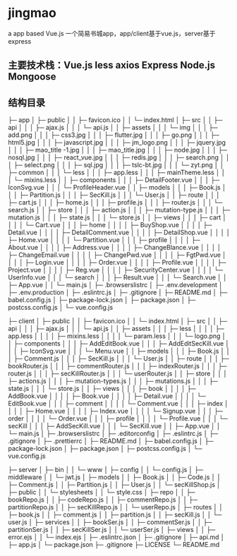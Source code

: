 # jingmao
a app based Vue.js
一个简易书城app，app/client基于vue.js，server基于express

## 主要技术栈：Vue.js less axios Express Node.js Mongoose

## 结构目录
├─ app
│  ├─ public
│  │  ├─ favicon.ico
│  │  └─ index.html
│  ├─ src
│  │  ├─ api
│  │  │  ├─ ajax.js
│  │  │  └─ api.js
│  │  ├─ assets
│  │  │  └─ img
│  │  │     ├─ add.png
│  │  │     ├─ css3.jpg
│  │  │     ├─ flutter.jpg
│  │  │     ├─ go.png
│  │  │     ├─ html5.jpg
│  │  │     ├─ javascript.jpg
│  │  │     ├─ jm_logo.png
│  │  │     ├─ jquery.jpg
│  │  │     ├─ mao_title -1.jpg
│  │  │     ├─ mao_title.jpg
│  │  │     ├─ node.jpg
│  │  │     ├─ nosql.jpg
│  │  │     ├─ react_vue.jpg
│  │  │     ├─ redis.jpg
│  │  │     ├─ search.png
│  │  │     ├─ select.png
│  │  │     ├─ sql.jpg
│  │  │     ├─ tslc-bt.jpg
│  │  │     └─ zyt.png
│  │  ├─ common
│  │  │  └─ less
│  │  │     ├─ app.less
│  │  │     ├─ mainTheme.less
│  │  │     └─ mixins.less
│  │  ├─ components
│  │  │  ├─ DetailFooter.vue
│  │  │  ├─ IconSvg.vue
│  │  │  └─ ProfileHeader.vue
│  │  ├─ models
│  │  │  ├─ Book.js
│  │  │  ├─ Partition.js
│  │  │  ├─ SecKill.js
│  │  │  └─ User.js
│  │  ├─ route
│  │  │  ├─ cart.js
│  │  │  ├─ home.js
│  │  │  ├─ profile.js
│  │  │  ├─ router.js
│  │  │  └─ search.js
│  │  ├─ store
│  │  │  ├─ action.js
│  │  │  ├─ mutation-type.js
│  │  │  ├─ mutation.js
│  │  │  ├─ state.js
│  │  │  └─ store.js
│  │  ├─ views
│  │  │  ├─ cart
│  │  │  │  └─ Cart.vue
│  │  │  ├─ home
│  │  │  │  ├─ BuyShop.vue
│  │  │  │  ├─ Detail.vue
│  │  │  │  ├─ DetailComment.vue
│  │  │  │  ├─ DetailShop.vue
│  │  │  │  ├─ Home.vue
│  │  │  │  └─ Partition.vue
│  │  │  ├─ profile
│  │  │  │  ├─ About.vue
│  │  │  │  ├─ Address.vue
│  │  │  │  ├─ ChangeBlance.vue
│  │  │  │  ├─ ChangeEmail.vue
│  │  │  │  ├─ ChangePwd.vue
│  │  │  │  ├─ FgtPwd.vue
│  │  │  │  ├─ Login.vue
│  │  │  │  ├─ Order.vue
│  │  │  │  ├─ Profile.vue
│  │  │  │  ├─ Project.vue
│  │  │  │  ├─ Reg.vue
│  │  │  │  ├─ SecurityCenter.vue
│  │  │  │  └─ UserInfo.vue
│  │  │  └─ search
│  │  │     ├─ Result.vue
│  │  │     └─ Search.vue
│  │  ├─ App.vue
│  │  └─ main.js
│  ├─ .browserslistrc
│  ├─ .env.development
│  ├─ .env.production
│  ├─ .eslintrc.js
│  ├─ .gitignore
│  ├─ README.md
│  ├─ babel.config.js
│  ├─ package-lock.json
│  ├─ package.json
│  ├─ postcss.config.js
│  └─ vue.config.js



├─ client
│  ├─ public
│  │  ├─ favicon.ico
│  │  └─ index.html
│  ├─ src
│  │  ├─ api
│  │  │  ├─ ajax.js
│  │  │  └─ api.js
│  │  ├─ assets
│  │  │  ├─ less
│  │  │  │  ├─ app.less
│  │  │  │  ├─ mixins.less
│  │  │  │  └─ param.less
│  │  │  └─ logo.png
│  │  ├─ components
│  │  │  ├─ AddEditBook.vue
│  │  │  ├─ AddEditSecKill.vue
│  │  │  ├─ IconSvg.vue
│  │  │  └─ Menu.vue
│  │  ├─ models
│  │  │  ├─ Book.js
│  │  │  ├─ Comment.js
│  │  │  ├─ SecKill.js
│  │  │  └─ User.js
│  │  ├─ route
│  │  │  ├─ bookRouter.js
│  │  │  ├─ commentRouter.js
│  │  │  ├─ indexRouter.js
│  │  │  ├─ router.js
│  │  │  ├─ secKillRouter.js
│  │  │  └─ userRouter.js
│  │  ├─ store
│  │  │  ├─ actions.js
│  │  │  ├─ mutation-types.js
│  │  │  ├─ mutations.js
│  │  │  ├─ state.js
│  │  │  └─ store.js
│  │  ├─ views
│  │  │  ├─ book
│  │  │  │  ├─ AddBook.vue
│  │  │  │  ├─ Book.vue
│  │  │  │  ├─ Detail.vue
│  │  │  │  └─ EditBook.vue
│  │  │  ├─ comment
│  │  │  │  └─ Comment.vue
│  │  │  ├─ index
│  │  │  │  ├─ Home.vue
│  │  │  │  ├─ Index.vue
│  │  │  │  └─ Signup.vue
│  │  │  ├─ order
│  │  │  │  └─ Order.vue
│  │  │  ├─ profile
│  │  │  │  └─ Profile.vue
│  │  │  └─ secKill
│  │  │     ├─ AddSecKill.vue
│  │  │     └─ SecKill.vue
│  │  ├─ App.vue
│  │  └─ main.js
│  ├─ .browserslistrc
│  ├─ .editorconfig
│  ├─ .eslintrc.js
│  ├─ .gitignore
│  ├─ .prettierrc
│  ├─ README.md
│  ├─ babel.config.js
│  ├─ package-lock.json
│  ├─ package.json
│  ├─ postcss.config.js
│  └─ vue.config.js



├─ server
│  ├─ bin
│  │  └─ www
│  ├─ config
│  │  └─ config.js
│  ├─ middleware
│  │  └─ jwt.js
│  ├─ models
│  │  ├─ Book.js
│  │  ├─ Code.js
│  │  ├─ Comment.js
│  │  ├─ Partition.js
│  │  ├─ User.js
│  │  └─ secKillShop.js
│  ├─ public
│  │  └─ stylesheets
│  │     └─ style.css
│  ├─ repo
│  │  ├─ bookRepo.js
│  │  ├─ codeRepo.js
│  │  ├─ commentRepo.js
│  │  ├─ partitionRepo.js
│  │  ├─ secKillRepo.js
│  │  └─ userRepo.js
│  ├─ routes
│  │  ├─ book.js
│  │  ├─ comment.js
│  │  ├─ partition.js
│  │  ├─ secKill.js
│  │  └─ user.js
│  ├─ services
│  │  ├─ bookSer.js
│  │  ├─ commentSer.js
│  │  ├─ partitionSer.js
│  │  ├─ secKillSer.js
│  │  └─ userSer.js
│  ├─ views
│  │  ├─ error.ejs
│  │  └─ index.ejs
│  ├─ .eslintrc.json
│  ├─ .gitignore
│  ├─ api.md
│  ├─ app.js
│  └─ package.json
├─ .gitignore
├─ LICENSE
└─ README.md